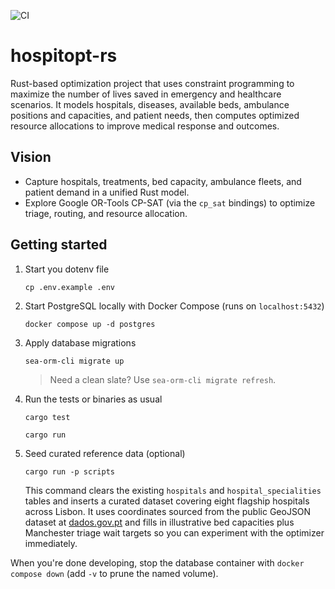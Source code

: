 ![CI](https://github.com/dhcsousa/hospitopt-rs/actions/workflows/ci.yml/badge.svg)

# hospitopt-rs

Rust-based optimization project that uses constraint programming to maximize the number of lives saved in emergency and healthcare scenarios. It models hospitals, diseases, available beds, ambulance positions and capacities, and patient needs, then computes optimized resource allocations to improve medical response and outcomes.

## Vision

- Capture hospitals, treatments, bed capacity, ambulance fleets, and patient demand in a unified Rust model.
- Explore Google OR-Tools CP-SAT (via the `cp_sat` bindings) to optimize triage, routing, and resource allocation.

## Getting started

1. Start you dotenv file

	```shell
	cp .env.example .env
	```

2. Start PostgreSQL locally with Docker Compose (runs on `localhost:5432`)

	```shell
	docker compose up -d postgres
	```

3. Apply database migrations

	```shell
	sea-orm-cli migrate up
	```

	> Need a clean slate? Use `sea-orm-cli migrate refresh`.

4. Run the tests or binaries as usual

	```shell
	cargo test
	```

	```shell
	cargo run
	```

5. Seed curated reference data (optional)

	```shell
	cargo run -p scripts
	```

	This command clears the existing `hospitals` and `hospital_specialities` tables and inserts a curated dataset covering eight flagship hospitals across Lisbon. It uses coordinates sourced from the public GeoJSON dataset at [dados.gov.pt](https://dados.gov.pt/pt/datasets/r/214f62f9-ff13-48d2-ae80-c33879c441fa) and fills in illustrative bed capacities plus Manchester triage wait targets so you can experiment with the optimizer immediately.

When you're done developing, stop the database container with `docker compose down` (add `-v` to prune the named volume).
